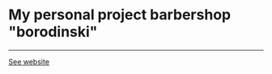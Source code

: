 # My personal project barbershop "borodinski"
---
[See website](https://maxaderiha.github.io/barbershop)
